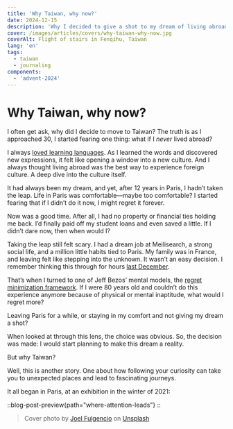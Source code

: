 ```yaml
---
title: 'Why Taiwan, why now?'
date: 2024-12-15
description: 'Why I decided to give a shot to my dream of living abroad.'
cover: /images/articles/covers/why-taiwan-why-now.jpg
coverAlt: Flight of stairs in Fenqihu, Taiwan
lang: 'en'
tags:
  - taiwan
  - journaling
components:
  - 'advent-2024'
---
```


# Why Taiwan, why now?

I often get ask, why did I decide to move to Taiwan? The truth is as I approached 30, I started fearing one thing: what if I _never_ lived abroad?

I always [loved learning languages](/blog/arrete-de-parler-franglais). As I learned the words and discovered new expressions, it felt like opening a window into a new culture. And I always thought living abroad was the best way to experience foreign culture. A deep dive into the culture itself.

It had always been my dream, and yet, after 12 years in Paris, I hadn’t taken the leap. Life in Paris was comfortable—maybe too comfortable? I started fearing that if I didn’t do it now, I might regret it forever.

Now was a good time. After all, I had no property or financial ties holding me back. I’d finally paid off my student loans and even saved a little. If I didn’t dare now, then when would I?

Taking the leap still felt scary. I had a dream job at Meilisearch, a strong social life, and a million little habits tied to Paris. My family was in France, and leaving felt like stepping into the unknown. It wasn’t an easy decision. I remember thinking this through for hours [last December](/blog/2023#december).

That’s when I turned to one of Jeff Bezos’ mental models, the [regret minimization framework](https://www.youtube.com/watch?v=jwG_qR6XmDQ). If I were 80 years old and couldn’t do this experience anymore because of physical or mental inaptitude, what would I regret more?

Leaving Paris for a while, or staying in my comfort and not giving my dream a shot?

When looked at through this lens, the choice was obvious. So, the decision was made: I would start planning to make this dream a reality.

But why Taiwan?

Well, this is another story. One about how following your curiosity can take you to unexpected places and lead to fascinating journeys.

It all began in Paris, at an exhibition in the winter of 2021:

::blog-post-preview{path="where-attention-leads"}
::

> Cover photo by <a href="https://unsplash.com/@joelft?utm_content=creditCopyText&utm_medium=referral&utm_source=unsplash">Joel Fulgencio</a> on <a href="https://unsplash.com/photos/motorcycle-and-car-passing-through-road-beside-buildikng-MwUUzMwQwPw?utm_content=creditCopyText&utm_medium=referral&utm_source=unsplash">Unsplash</a>
